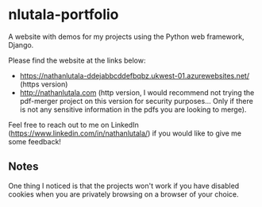# nlutala-portfolio
A website with demos for my projects using the Python web framework, Django.

Please find the website at the links below:
* https://nathanlutala-ddejabbcddefbqbz.ukwest-01.azurewebsites.net/ (https version)
* http://nathanlutala.com (http version, I would recommend not trying the pdf-merger project on this version for security purposes... Only if there is not any sensitive information in the pdfs you are looking to merge).

Feel free to reach out to me on LinkedIn (https://www.linkedin.com/in/nathanlutala/) if you would like to give me some feedback!

## Notes
One thing I noticed is that the projects won't work if you have disabled cookies when you are privately browsing on a browser of your choice.

